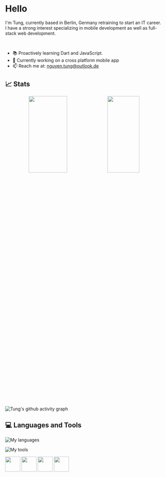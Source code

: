 # Hello
I'm Tung, currently based in Berlin, Germany retraining to start an IT career. I have a strong interest specializing in mobile development as well as full-stack web development.  
  
   
- 📚 Proactively learning Dart and JavaScript.
- 🔨 Currently working on a cross platform mobile app
- 📫 Reach me at: nguyen.tung@outlook.de

## 📈 Stats 
<p align="center">
  <img width=49.3% height=25% src="https://github-readme-streak-stats.herokuapp.com?user=TungNgyn&theme=nord&border_radius=10" />
  <img width=45% height=25% src="https://github-readme-stats.vercel.app/api?username=TungNgyn&theme=nord&show_icons=true)" />
  
![Tung's github activity graph](https://github-readme-activity-graph.cyclic.app/graph?username=TungNgyn&theme=nord)
<!-- [![GitHub Trends SVG](https://api.githubtrends.io/user/svg/TungNgyn/langs)](https://githubtrends.io) -->
</p>

## 💻 Languages and Tools
![My languages](https://skillicons.dev/icons?i=java,kotlin,cs,js,dart,flutter&theme=light)

![My tools](https://skillicons.dev/icons?i=html,css,bash,vim,docker,git,mysql,postgres,supabase&theme=light)

<div>
<img src="https://cdn.jsdelivr.net/npm/devicon/icons/windows8/windows8-original.svg" width="48" height="48"/>
<img src="https://cdn.jsdelivr.net/npm/devicon/icons/linux/linux-original.svg" width="48" height="48"/>
<img src="https://cdn.jsdelivr.net/npm/devicon/icons/apple/apple-original.svg" width="48" height="48"/>
<img src="https://cdn.jsdelivr.net/npm/devicon/icons/android/android-original.svg" width="48" height="48"/>
</div>
<!--
<div>
<img src="https://cdn.jsdelivr.net/npm/devicon/icons/java/java-original.svg" width="48" height="48"/>
<img src="https://cdn.jsdelivr.net/npm/devicon/icons/kotlin/kotlin-original.svg" width="48" height="48"/>
<img src="https://cdn.jsdelivr.net/npm/devicon/icons/csharp/csharp-original.svg" width="48" height="48"/>
<img src="https://cdn.jsdelivr.net/npm/devicon/icons/javascript/javascript-original.svg"width="48" height="48" />
<img src="https://cdn.jsdelivr.net/npm/devicon/icons/dart/dart-original.svg" width="48" height="48" />
<img src="https://cdn.jsdelivr.net/npm/devicon/icons/flutter/flutter-original.svg" width="48" height="48" />
</div>
<div>
<img src="https://cdn.jsdelivr.net/npm/devicon/icons/html5/html5-original.svg" width="48" height="48"/>
<img src="https://cdn.jsdelivr.net/npm/devicon/icons/css3/css3-original.svg" width="48" height="48"/>
<img src="https://cdn.jsdelivr.net/npm/devicon/icons/bash/bash-original.svg" width="48" height="48"/>
<img src="https://cdn.jsdelivr.net/npm/devicon/icons/docker/docker-original.svg" width="48" height="48"/>
<img src="https://cdn.jsdelivr.net/npm/devicon/icons/git/git-original.svg" width="48" height="48"/>
<img src="https://cdn.jsdelivr.net/npm/devicon/icons/mysql/mysql-original.svg" width="48" height="48"/>
<img src="https://cdn.jsdelivr.net/npm/devicon/icons/postgresql/postgresql-original.svg" width="48" height="48"/>
<img src="https://cdn.jsdelivr.net/npm/devicon/icons/vim/vim-original.svg" width="48" height="48"/>
</div>
<div>
<img src="https://cdn.jsdelivr.net/npm/devicon/icons/windows8/windows8-original.svg" width="48" height="48"/>
<img src="https://cdn.jsdelivr.net/npm/devicon/icons/linux/linux-original.svg" width="48" height="48"/>
<img src="https://cdn.jsdelivr.net/npm/devicon/icons/apple/apple-original.svg" width="48" height="48"/>
<img src="https://cdn.jsdelivr.net/npm/devicon/icons/android/android-original.svg" width="48" height="48"/>
</div> -->
